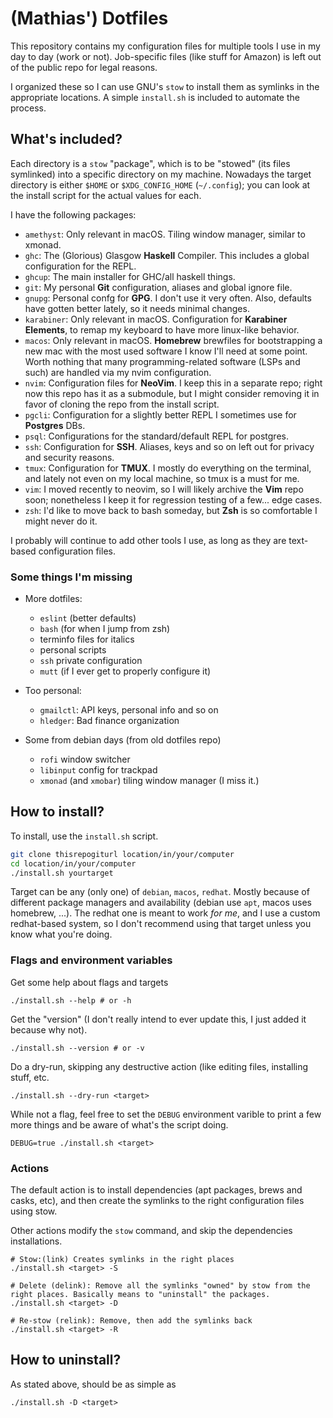 # (Mathias') Dotfiles

This repository contains my configuration files for multiple tools I use in my day to day (work or not). Job-specific files (like stuff for Amazon) is left out of the public repo for legal reasons.

I organized these so I can use GNU's `stow` to install them as symlinks in the appropriate locations. A simple `install.sh` is included to automate the process.


## What's included?

Each directory is a `stow` "package", which is to be "stowed" (its files symlinked) into a specific directory on my machine. Nowadays the target directory is either `$HOME` or `$XDG_CONFIG_HOME` (`~/.config`); you can look at the install script for the actual values for each.

I have the following packages:

- `amethyst`: Only relevant in macOS. Tiling window manager, similar to xmonad.
- `ghc`: The (Glorious) Glasgow **Haskell** Compiler. This includes a global configuration for the REPL.
- `ghcup`: The main installer for GHC/all haskell things.
- `git`: My personal **Git** configuration, aliases and global ignore file. 
- `gnupg`: Personal confg for **GPG**. I don't use it very often. Also, defaults have gotten better lately, so it needs minimal changes.
- `karabiner`: Only relevant in macOS. Configuration for **Karabiner Elements**, to remap my keyboard to have more linux-like behavior.
- `macos`: Only relevant in macOS. **Homebrew** brewfiles for bootstrapping a new mac with the most used software I know I'll need at some point. Worth nothing that many programming-related software (LSPs and such) are handled via my nvim configuration.
- `nvim`: Configuration files for **NeoVim**. I keep this in a separate repo; right now this repo has it as a submodule, but I might consider removing it in favor of cloning the repo from the install script.
- `pgcli`: Configuration for a slightly better REPL I sometimes use for **Postgres** DBs.
- `psql`: Configurations for the standard/default REPL for postgres.
- `ssh`: Configuration for **SSH**. Aliases, keys and so on left out for privacy and security reasons.
- `tmux`: Configuration for **TMUX**. I mostly do everything on the terminal, and lately not even on my local machine, so tmux is a must for me.
- `vim`: I moved recently to neovim, so I will likely archive the **Vim** repo soon; nonetheless I keep it for regression testing of a few... edge cases.
- `zsh`: I'd like to move back to bash someday, but **Zsh** is so comfortable I might never do it. 

I probably will continue to add other tools I use, as long as they are text-based configuration files.

### Some things I'm missing

- More dotfiles:
    - `eslint` (better defaults)
    - `bash` (for when I jump from zsh)
    - terminfo files for italics
    - personal scripts
    - `ssh` private configuration
    - `mutt` (if I ever get to properly configure it)

- Too personal:
    - `gmailctl`: API keys, personal info and so on
    - `hledger`: Bad finance organization

- Some from debian days (from old dotfiles repo)
    - `rofi` window switcher
    - `libinput` config for trackpad
    - `xmonad` (and `xmobar`) tiling window manager (I miss it.)

## How to install?

To install, use the `install.sh` script.

```sh
git clone thisrepogiturl location/in/your/computer
cd location/in/your/computer
./install.sh yourtarget
```

Target can be any (only one) of `debian`, `macos`, `redhat`. Mostly because of different package managers and availability (debian use `apt`, macos uses homebrew, ...). The redhat one is meant to work _for me_, and I use a custom redhat-based system, so I don't recommend using that target unless you know what you're doing.

### Flags and environment variables

Get some help about flags and targets

```
./install.sh --help # or -h
```

Get the "version" (I don't really intend to ever update this, I just added it because why not).

```
./install.sh --version # or -v
```

Do a dry-run, skipping any destructive action (like editing files, installing stuff, etc.

```
./install.sh --dry-run <target>
```

While not a flag, feel free to set the `DEBUG` environment varible to print a few more things and be aware of what's the script doing.

```
DEBUG=true ./install.sh <target>
```

### Actions

The default action is to install dependencies (apt packages, brews and casks, etc), and then create the symlinks to the right configuration files using stow.

Other actions modify the `stow` command, and skip the dependencies installations.

```
# Stow:(link) Creates symlinks in the right places
./install.sh <target> -S

# Delete (delink): Remove all the symlinks "owned" by stow from the right places. Basically means to "uninstall" the packages.
./install.sh <target> -D

# Re-stow (relink): Remove, then add the symlinks back
./install.sh <target> -R
```


## How to uninstall?

As stated above, should be as simple as 

```
./install.sh -D <target>
```
